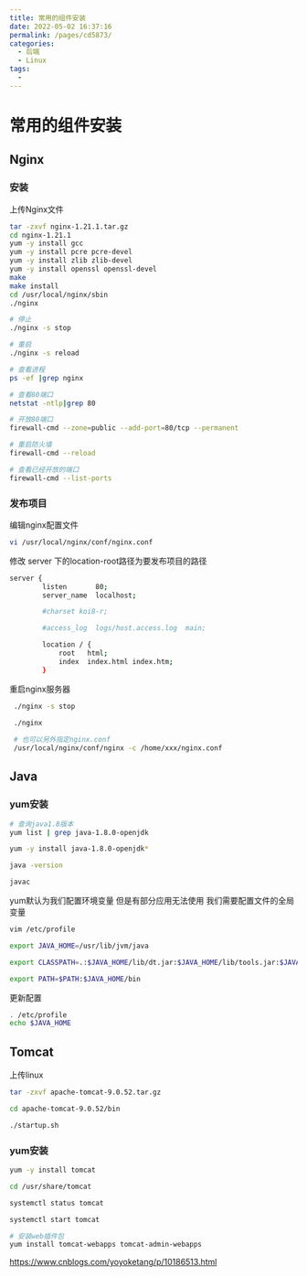 ```yaml
---
title: 常用的组件安装
date: 2022-05-02 16:37:16
permalink: /pages/cd5873/
categories:
  - 后端
  - Linux
tags:
  - 
---
```

# 常用的组件安装

## Nginx

### 安装

上传Nginx文件

```sh
tar -zxvf nginx-1.21.1.tar.gz
cd nginx-1.21.1
yum -y install gcc
yum -y install pcre pcre-devel
yum -y install zlib zlib-devel
yum -y install openssl openssl-devel
make
make install
cd /usr/local/nginx/sbin
./nginx
```

```sh
# 停止
./nginx -s stop

# 重启
./nginx -s reload

# 查看进程
ps -ef |grep nginx

# 查看80端口
netstat -ntlp|grep 80

# 开放80端口
firewall-cmd --zone=public --add-port=80/tcp --permanent

# 重启防火墙
firewall-cmd --reload  

# 查看已经开放的端口
firewall-cmd --list-ports  
```



### 发布项目

编辑nginx配置文件

```sh
vi /usr/local/nginx/conf/nginx.conf
```

修改 server 下的location-root路径为要发布项目的路径

```sh
server {
        listen       80;
        server_name  localhost;

        #charset koi8-r;

        #access_log  logs/host.access.log  main;

        location / {
            root   html;
            index  index.html index.htm;
        }
```

重启nginx服务器

```sh
 ./nginx -s stop

 ./nginx
 
 # 也可以另外指定nginx.conf
 /usr/local/nginx/conf/nginx -c /home/xxx/nginx.conf
```

## Java

### yum安装

```sh
# 查询java1.8版本
yum list | grep java-1.8.0-openjdk

yum -y install java-1.8.0-openjdk*

java -version

javac
```

yum默认为我们配置环境变量 但是有部分应用无法使用 我们需要配置文件的全局变量

```sh
vim /etc/profile
```

```sh
export JAVA_HOME=/usr/lib/jvm/java

export CLASSPATH=.:$JAVA_HOME/lib/dt.jar:$JAVA_HOME/lib/tools.jar:$JAVA_HOME/jre/lib/rt.jar

export PATH=$PATH:$JAVA_HOME/bin
```
更新配置
```sh
. /etc/profile
echo $JAVA_HOME  
```





## Tomcat

上传linux

```sh
tar -zxvf apache-tomcat-9.0.52.tar.gz

cd apache-tomcat-9.0.52/bin

./startup.sh
```



### yum安装

```sh
yum -y install tomcat

cd /usr/share/tomcat

systemctl status tomcat

systemctl start tomcat

# 安装web插件包
yum install tomcat-webapps tomcat-admin-webapps
```

https://www.cnblogs.com/yoyoketang/p/10186513.html


